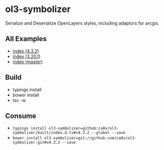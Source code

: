 # ol3-symbolizer
Serialize and Deserialize OpenLayers styles, including adaptors for arcgis.

## All Examples
* [index (4.3.2)](https://rawgit.com/ca0v/ol3-symbolizer/v4.3.2/rawgit.html)
* [index (3.20.1)](https://rawgit.com/ca0v/ol3-symbolizer/v3.20.1/rawgit.html)
* [index (master)](https://rawgit.com/ca0v/ol3-symbolizer/master/rawgit.html)

## Build

* typings install
* bower install
* tsc -w

## Consume

* `typings install ol3-symbolizer=github:ca0v/ol3-symbolizer/built/index.d.ts#v4.3.2 --global --save`
* `bower install ol3-symbolizer=git://github.com/ca0v/ol3-symbolizer.git#v4.3.2 --save`
